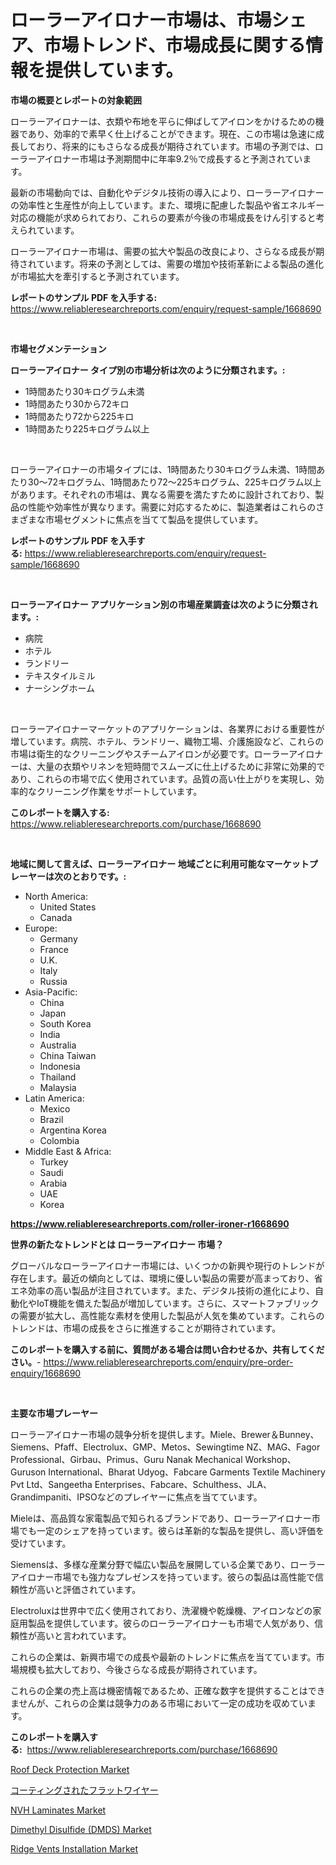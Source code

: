 <p><h1>ローラーアイロナー市場は、市場シェア、市場トレンド、市場成長に関する情報を提供しています。</h1></p><p><strong>市場の概要とレポートの対象範囲</strong></p>
<p><p>ローラーアイロナーは、衣類や布地を平らに伸ばしてアイロンをかけるための機器であり、効率的で素早く仕上げることができます。現在、この市場は急速に成長しており、将来的にもさらなる成長が期待されています。市場の予測では、ローラーアイロナー市場は予測期間中に年率9.2％で成長すると予測されています。</p><p>最新の市場動向では、自動化やデジタル技術の導入により、ローラーアイロナーの効率性と生産性が向上しています。また、環境に配慮した製品や省エネルギー対応の機能が求められており、これらの要素が今後の市場成長をけん引すると考えられています。</p><p>ローラーアイロナー市場は、需要の拡大や製品の改良により、さらなる成長が期待されています。将来の予測としては、需要の増加や技術革新による製品の進化が市場拡大を牽引すると予測されています。</p></p>
<p><strong>レポートのサンプル PDF を入手する:</strong> <a href="https://www.reliableresearchreports.com/enquiry/request-sample/1668690">https://www.reliableresearchreports.com/enquiry/request-sample/1668690</a></p>
<p>&nbsp;</p>
<p><strong>市場セグメンテーション</strong></p>
<p><strong>ローラーアイロナー タイプ別の市場分析は次のように分類されます。:</strong></p>
<p><ul><li>1時間あたり30キログラム未満</li><li>1時間あたり30から72キロ</li><li>1時間あたり72から225キロ</li><li>1時間あたり225キログラム以上</li></ul></p>
<p>&nbsp;</p>
<p><p>ローラーアイロナーの市場タイプには、1時間あたり30キログラム未満、1時間あたり30〜72キログラム、1時間あたり72〜225キログラム、225キログラム以上があります。それぞれの市場は、異なる需要を満たすために設計されており、製品の性能や効率性が異なります。需要に対応するために、製造業者はこれらのさまざまな市場セグメントに焦点を当てて製品を提供しています。</p></p>
<p><strong>レポートのサンプル PDF を入手する:</strong>&nbsp;<a href="https://www.reliableresearchreports.com/enquiry/request-sample/1668690">https://www.reliableresearchreports.com/enquiry/request-sample/1668690</a></p>
<p>&nbsp;</p>
<p><strong> ローラーアイロナー アプリケーション別の市場産業調査は次のように分類されます。:</strong></p>
<p><ul><li>病院</li><li>ホテル</li><li>ランドリー</li><li>テキスタイルミル</li><li>ナーシングホーム</li></ul></p>
<p>&nbsp;</p>
<p><p>ローラーアイロナーマーケットのアプリケーションは、各業界における重要性が増しています。病院、ホテル、ランドリー、織物工場、介護施設など、これらの市場は衛生的なクリーニングやスチームアイロンが必要です。ローラーアイロナーは、大量の衣類やリネンを短時間でスムーズに仕上げるために非常に効果的であり、これらの市場で広く使用されています。品質の高い仕上がりを実現し、効率的なクリーニング作業をサポートしています。</p></p>
<p><strong>このレポートを購入する:</strong>&nbsp; <a href="https://www.reliableresearchreports.com/purchase/1668690">https://www.reliableresearchreports.com/purchase/1668690</a></p>
<p>&nbsp;</p>
<p><strong>地域に関して言えば、ローラーアイロナー 地域ごとに利用可能なマーケットプレーヤーは次のとおりです。:</strong></p>
<p><ul>
    <li>
        North America:
        <ul>
            <li>United States</li>
            <li>Canada</li>
        </ul>
    </li>
    <li>
        Europe:
        <ul>
            <li>Germany</li>
            <li>France</li>
            <li>U.K.</li>
            <li>Italy</li>
            <li>Russia</li>
        </ul>
    </li>
    <li>
        Asia-Pacific:
        <ul>
            <li>China</li>
            <li>Japan</li>
            <li>South Korea</li>
            <li>India</li>
            <li>Australia</li>
            <li>China Taiwan</li>
            <li>Indonesia</li>
            <li>Thailand</li>
            <li>Malaysia</li>
        </ul>
    </li>
    <li>
        Latin America:
        <ul>
            <li>Mexico</li>
            <li>Brazil</li>
            <li>Argentina Korea</li>
            <li>Colombia</li>
        </ul>
    </li>
    <li>
        Middle East & Africa:
        <ul>
            <li>Turkey</li>
            <li>Saudi</li>
            <li>Arabia</li>
            <li>UAE</li>
            <li>Korea</li>
        </ul>
    </li>
    </ul></p>
<p><strong><a href="https://www.reliableresearchreports.com/roller-ironer-r1668690">https://www.reliableresearchreports.com/roller-ironer-r1668690</a></strong>&nbsp;</p>
<p><strong>世界の新たなトレンドとは ローラーアイロナー 市場？</strong></p>
<p><p>グローバルなローラーアイロナー市場には、いくつかの新興や現行のトレンドが存在します。最近の傾向としては、環境に優しい製品の需要が高まっており、省エネ効率の高い製品が注目されています。また、デジタル技術の進化により、自動化やIoT機能を備えた製品が増加しています。さらに、スマートファブリックの需要が拡大し、高性能な素材を使用した製品が人気を集めています。これらのトレンドは、市場の成長をさらに推進することが期待されています。</p></p>
<p><strong>このレポートを購入する前に、質問がある場合は問い合わせるか、共有してください。</strong>- <a href="https://www.reliableresearchreports.com/enquiry/pre-order-enquiry/1668690">https://www.reliableresearchreports.com/enquiry/pre-order-enquiry/1668690</a></p>
<p>&nbsp;</p>
<p><strong>主要な市場プレーヤー</strong></p>
<p><p>ローラーアイロナー市場の競争分析を提供します。Miele、Brewer＆Bunney、Siemens、Pfaff、Electrolux、GMP、Metos、Sewingtime NZ、MAG、Fagor Professional、Girbau、Primus、Guru Nanak Mechanical Workshop、Guruson International、Bharat Udyog、Fabcare Garments Textile Machinery Pvt Ltd、Sangeetha Enterprises、Fabcare、Schulthess、JLA、Grandimpaniti、IPSOなどのプレイヤーに焦点を当てています。</p><p>Mieleは、高品質な家電製品で知られるブランドであり、ローラーアイロナー市場でも一定のシェアを持っています。彼らは革新的な製品を提供し、高い評価を受けています。</p><p>Siemensは、多様な産業分野で幅広い製品を展開している企業であり、ローラーアイロナー市場でも強力なプレゼンスを持っています。彼らの製品は高性能で信頼性が高いと評価されています。</p><p>Electroluxは世界中で広く使用されており、洗濯機や乾燥機、アイロンなどの家庭用製品を提供しています。彼らのローラーアイロナーも市場で人気があり、信頼性が高いと言われています。</p><p>これらの企業は、新興市場での成長や最新のトレンドに焦点を当てています。市場規模も拡大しており、今後さらなる成長が期待されています。</p><p>これらの企業の売上高は機密情報であるため、正確な数字を提供することはできませんが、これらの企業は競争力のある市場において一定の成功を収めています。</p></p>
<p><strong>このレポートを購入する:</strong>&nbsp;&nbsp;<a href="https://www.reliableresearchreports.com/purchase/1668690">https://www.reliableresearchreports.com/purchase/1668690</a></p>
<p><p><a href="https://github.com/gamblestampleyjenny50m5sl6/Market-Research-Report-List-2/blob/main/roof-deck-protection-market.md">Roof Deck Protection Market</a></p><p><a href="https://medium.com/@samirmayert28/%E3%82%B3%E3%83%BC%E3%83%86%E3%82%A3%E3%83%B3%E3%82%B0%E3%81%95%E3%82%8C%E3%81%9F%E3%83%95%E3%83%A9%E3%83%83%E3%83%88%E3%83%AF%E3%82%A4%E3%83%A4%E3%83%BC%E5%B8%82%E5%A0%B4-%E7%A8%AE%E9%A1%9E-%E7%94%A8%E9%80%94-%E5%9C%B0%E7%90%86%E3%81%AB%E3%82%88%E3%82%8B%E5%8C%85%E6%8B%AC%E7%9A%84%E3%81%AA%E8%A9%95%E4%BE%A1-dcad0d64e57b">コーティングされたフラットワイヤー</a></p><p><a href="https://www.linkedin.com/pulse/global-nvh-laminates-market-size-trends-insights-projections-47x3e?trackingId=YDDiyIzcclhsVSu5AhI2bg%3D%3D">NVH Laminates Market</a></p><p><a href="https://www.linkedin.com/pulse/dimethyl-disulfide-dmds-market-size-growth-segmentation-u8uxe?trackingId=SNzin8%2FYmTRGZIi4h9Ev%2Fg%3D%3D">Dimethyl Disulfide (DMDS) Market</a></p><p><a href="https://github.com/nicholepatriciadoylenwnrjr0/Market-Research-Report-List-2/blob/main/ridge-vents-installation-market.md">Ridge Vents Installation Market</a></p></p>